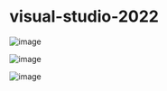 # visual-studio-2022

![image](https://user-images.githubusercontent.com/1501327/163509698-db7a5cce-2f39-47af-8831-37b4a618b1a3.png)

![image](https://user-images.githubusercontent.com/1501327/163509799-21ec269e-9521-4331-a02e-4f54adb75de0.png)

![image](https://user-images.githubusercontent.com/1501327/163509959-473a1228-10c5-4539-b511-31b229f7155d.png)
